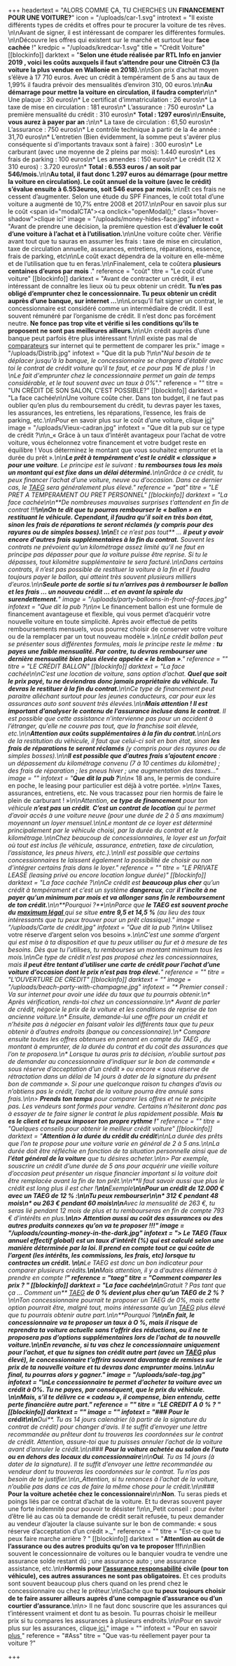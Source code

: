 +++
headertext = "ALORS COMME ÇA, TU CHERCHES UN **FINANCEMENT POUR UNE VOITURE?**"
icon = "/uploads/car-1.svg"
introtext = "Il existe différents types de crédits et offres pour te procurer la voiture de tes rêves. \n\nAvant de signer, il est intéressant de comparer les différentes formules. \n\nDécouvre les offres qui existent sur le marché et surtout leur **face cachée** !"
kredpic = "/uploads/kredcar-1.svg"
title = "Crédit Voiture"
[[blockinfo]]
darktext = "**Selon une étude réalisée par RTL Info en janvier 2019 , voici les coûts auxquels il faut s’attendre pour une Citroën C3 (la voiture la plus vendue en Wallonie en 2018).**\n\nSon prix d’achat moyen s’élève à 17 710 euros. Avec un crédit à tempérament de 5 ans au taux de 1,99% il faudra prévoir des mensualités d’environ 310, 00 euros.\n\n**Au démarrage pour mettre la voiture en circulation, il faudra compter**\n\n* Une plaque : 30 euros\n* Le certificat d’immatriculation : 26 euros\n* La taxe de mise en circulation : 181 euros\n* L’assurance : 750 euros\n* La première mensualité du crédit : 310 euros\n* **Total : 1297 euros**\n\n**Ensuite, vous aurez à payer par an :**\n\n* La taxe de circulation : 61,50 euros\n* L’assurance : 750 euros\n* Le contrôle technique à partir de la 4e année : 31,70 euros\n* L’entretien (Bien évidemment, la somme peut s'avérer plus conséquente si d'importants travaux sont à faire) : 300 euros\n* Le carburant (avec une moyenne de 2 pleins par mois): 1.440 euros\n* Les frais de parking : 100 euros\n* Les amendes : 150 euros\n* Le crédit (12 X 310 euros) : 3.720 euros\n* **Total : 6.553 euros / an soit par 546/mois.**\n\n**Au total, il faut donc 1.297 euros au démarrage (pour mettre la voiture en circulation). Le coût annuel de la voiture (avec le crédit) s’évalue ensuite à 6.553euros, soit 546 euros par mois.**\n\nEt ces frais ne cessent d’augmenter. Selon une étude du SPF Finances, le coût total d’une voiture a augmenté de 10,7% entre 2008 et 2017.\n\nPour en savoir plus sur le coût <span id=\"modalCTA\"><a onclick=\"openModal();\" class=\"hover-shadow\">clique ici</a></span>"
image = "/uploads/money-hides-face.jpg"
infotext = "Avant de prendre une décision, la première question est d’**évaluer le coût d’une voiture à l’achat et à l’utilisation.**\n\nUne voiture coûte cher. Vérifie avant tout que tu sauras en assumer les frais : taxe de mise en circulation, taxe de circulation annuelle, assurances, entretiens, réparations, essence, frais de parking, etc\n\nLe coût exact dépendra de la voiture en elle-même et de l’utilisation que tu en feras.\n\nFinalement, cela te coûtera **plusieurs centaines d’euros par mois** ."
reference = "coût"
titre = "Le coût d'une voiture"
[[blockinfo]]
darktext = "Avant de contracter un crédit, il est intéressant de connaître les lieux où tu peux obtenir un crédit. **Tu n’es pas obligé d’emprunter chez le concessionnaire.  Tu peux obtenir un crédit auprès d’une banque, sur internet …**\n\nLorsqu’il fait signer un contrat, le concessionnaire est considéré comme un intermédiaire de crédit. Il est souvent rémunéré par l’organisme de crédit. Il n’est donc pas forcément neutre. **Ne fonce pas trop vite et vérifie si les conditions qu’ils te proposent ne sont pas meilleures ailleurs.**\n\nUn crédit auprès d’une banque peut parfois être plus intéressant !\n\nIl existe pas mal de [comparateurs](https://www.guide-epargne.be/epargner/comparer/emprunt-voiture.html) sur internet qui te permettent de comparer les prix."
image = "/uploads/Distrib.jpg"
infotext = "Que dit la pub ?\n\n\"_Nul besoin de te déplacer jusqu'à la banque, le concessionnaire se chargera d'établir avec toi le contrat de crédit voiture qu'il te faut, et ce pour pas 1€ de plus !  \n‍  \nLe fait d'emprunter chez le concessionnaire permet un gain de temps considérable, et le tout souvent avec un taux à 0%_\"."
reference = ""
titre = "UN CRÉDIT DE SON SALON, C'EST POSSIBLE?"
[[blockinfo]]
darktext = "La face cachée\n\nUne voiture coûte cher. Dans ton budget, il ne faut pas oublier qu’en plus du remboursement du crédit,  tu devras payer les taxes, les assurances, les entretiens, les réparations, l’essence, les frais de parking, etc.\n\nPour en savoir plus sur le coût d’une voiture, clique [ici](#coût)"
image = "/uploads/Vieux-cadran.jpg"
infotext = "Que dit la pub sur ce type de crédit ?\n\n_« Grâce à un taux d’intérêt avantageux pour l’achat de votre voiture, vous échelonnez votre financement et votre budget reste en équilibre ! Vous déterminez le montant que vous souhaitez emprunter et la durée du prêt »_.\n\n**Le prêt à tempérament c'est le crédit « classique » pour une voiture**. Le principe est le suivant : **tu rembourses tous les mois un montant qui est fixe dans un délai déterminé.**\n\nGrâce à ce crédit, tu peux financer l’achat d’une voiture, neuve ou d’occasion. Dans ce dernier cas, le [TAEG](#taeg)  sera généralement plus élevé."
reference = "pat"
titre = "LE PRET A TEMPERAMENT OU PRET PERSONNEL"
[[blockinfo]]
darktext = "La face cachée\n\n**_De nombreuses mauvaises surprises t'attendent en fin de contrat !!!_**\n\nOn te dit que tu pourras rembourser le « ballon » en restituant le véhicule. Cependant, il faudra qu’il soit en très bon état, sinon **les frais de réparations te seront réclamés** (y compris pour des rayures ou de simples bosses).\n\n**_Et ce n’est pas tout_** … **il peut y avoir** **encore d'autres frais supplémentaires à la fin du contrat.** Souvent les contrats ne prévoient qu’un kilométrage assez limité qu’il ne faut en principe pas dépasser pour que la voiture puisse être reprise. Si tu le dépasses, tout kilomètre supplémentaire te sera facturé.\n\nDans certains contrats, il n’est pas possible de restituer la voiture à la fin et il faudra toujours payer le ballon, qui atteint très souvent plusieurs milliers d’euros.\n\n**Seule porte de sortie si tu n’arrives pas à rembourser le ballon et les frais … un nouveau crédit ... et en avant la spirale du surendettement.**"
image = "/uploads/party-balloons-in-front-of-faces.jpg"
infotext = "Que dit la pub ?\n\n_« Le financement ballon est une formule de financement avantageuse et flexible, qui vous permet d’acquérir votre nouvelle voiture en toute simplicité. Après avoir effectué de petits remboursements mensuels, vous pourrez choisir de conserver votre voiture ou de la remplacer par un tout nouveau modèle »._\n\nLe crédit ballon peut se présenter sous différentes formules, mais le principe reste le même : **tu payes une faible mensualité. Par contre, tu devras rembourser une dernière mensualité bien plus élevée appelée « le ballon »**."
reference = ""
titre = "LE CRÉDIT BALLON"
[[blockinfo]]
darktext = "La face cachée\n\nC’est une location de voiture, sans option d’achat. **Quel que soit le prix payé, tu ne deviendras donc jamais  propriétaire du véhicule. Tu devras le restituer à la fin du contrat.**\n\nCe type de financement peut paraitre alléchant surtout pour les jeunes conducteurs, car pour eux les assurances auto sont souvent très élevées.\n\n**Mais attention ! Il est important d’analyser le contenu de l’assurance incluse dans le contrat**. Il est possible que cette assistance n’intervienne pas pour un accident à l’étranger, qu’elle ne couvre pas tout, que la franchise soit élevée, etc.\n\n**Attention aux coûts supplémentaires à la fin du contrat.**\n\nLors de la restitution du véhicule, il faut que celui-ci soit en bon état, sinon **les frais de réparations te seront réclamés** (y compris pour des rayures ou de simples bosses).\n\n**Il est possible que d’autres frais s’ajoutent encore** : un dépassement du kilométrage convenu (7 à 10 centimes du kilomètre) ; des frais de réparation ; les pneus hiver ; une augmentation des taxes…"
image = ""
infotext = "**Que dit la pub ?**\n\n_« 18 ans, le permis de conduire en poche, le leasing pour particulier est déjà à votre portée. »_\n\n_« Taxes, assurances, entretiens, etc. Ne vous tracassez pour rien hormis de faire le plein de carburant ! »_\n\nAttention, **ce type de financement** pour ton véhicule **n’est pas un crédit**. **C’est un contrat de location** qui te permet d’avoir accès à une voiture neuve (pour une durée de 2 à 5 ans maximum) moyennant un loyer mensuel.\n\nLe montant de ce loyer est déterminé principalement par le véhicule choisi, par la durée du contrat et le kilométrage.\n\nChez beaucoup de concessionnaires, le loyer est un forfait où tout est inclus (le véhicule, assurance, entretien, taxe de circulation, l’assistance, les pneus hivers, etc.).\n\nIl est possible que certains concessionnaires te laissent également la possibilité de choisir ou non d’intégrer certains frais dans le loyer."
reference = ""
titre = "LE PRIVATE LEASE (leasing privé ou encore location longue durée)"
[[blockinfo]]
darktext = "La face cachée ?\n\nCe crédit est **beaucoup plus cher** qu’un crédit à tempérament et c’est un système **dangereux**, car **il t’incite à ne payer qu’un minimum par mois et va allonger sans fin le remboursement de ton crédit.**\n\n**_Pourquoi ?_**\n\nParce que **le TAEG est souvent proche du** [**maximum légal** ](https://economie.fgov.be/fr/themes/services-financiers/credit-la-consommation/cout-du-credit/tarifs-maximaux)qui se situe **entre 9,5 et 14,5 %**  (au lieu des taux intéressants que tu peux trouver pour un prêt classique)."
image = "/uploads/Carte de crédit.jpg"
infotext = "Que dit la pub ?\n\n_« Utilisez votre réserve d’argent selon vos besoins »._\n\nC’est une somme d’argent qui est mise à ta disposition et que tu peux utiliser au fur et à mesure de tes besoins. Dès que tu l’utilises, tu rembourses un montant minimum tous les mois.\n\nCe type de crédit n’est pas proposé chez les concessionnaires, mais **il peut être tentant d’utiliser une carte de crédit pour l’achat d’une voiture d’occasion dont le prix n’est pas trop élevé.**"
reference = ""
titre = "L’OUVERTURE DE CREDIT"
[[blockinfo]]
darktext = ""
image = "/uploads/beach-party-with-champagne.jpg"
infotext = "* Premier conseil : Va sur internet pour avoir une idée du taux que tu pourrais obtenir.\n* Après vérification, rends-toi chez un concessionnaire.\n* Avant de parler de crédit, négocie le prix de la voiture et les conditions de reprise de ton ancienne voiture.\n* Ensuite, demande-lui une offre pour un crédit et n’hésite pas à négocier en faisant valoir les différents taux que tu peux obtenir à d’autres endroits (banque ou concessionnaire).\n* Compare ensuite toutes les offres obtenues en prenant en compte du TAEG , du montant à emprunter, de la durée du contrat et du coût des assurances que l’on te proposera.\n* Lorsque tu auras pris ta décision, n’oublie surtout pas de demander au concessionnaire d’indiquer sur le bon de commande « _sous réserve d’acceptation d’un crédit »_ ou encore « _sous réserve de rétractation dans un délai de 14 jours à dater de la signature du présent bon de commande_ ». Si pour une quelconque raison tu changes d’avis ou n’obtiens pas le crédit, l’achat de la voiture pourra être annulé sans frais.\n\n> **Prends ton temps** pour comparer les offres et ne te précipite pas. Les vendeurs sont formés pour vendre. Certains n’hésiteront donc pas à essayer de te faire signer le contrat le plus rapidement possible. Mais **tu es le client et tu peux imposer ton propre rythme !**"
reference = ""
titre = "Quelques conseils pour obtenir le meilleur crédit voiture"
[[blockinfo]]
darktext = "**_Attention à la durée du crédit du crédit_**\n\nLa durée des prêts que l’on te propose pour une voiture varie en général de 2 à 5 ans.\n\nLa durée doit être réfléchie en fonction de ta situation personnelle ainsi que de **l’état général de la voiture** que tu désires acheter.\n\n> Par exemple, souscrire un crédit d’une durée de 5 ans pour acquérir une vieille voiture d’occasion peut présenter un risque financier important si la voiture doit être remplacée avant la fin de ton prêt.\n\n**_Il faut savoir aussi que plus le crédit est long plus il est cher !_**\n\n**_Exemple_**\n\nPour un crédit de 12.000 € avec un TAEG de 12 % :\n\nTu peux rembourser\n\n* 312 € pendant 48 mois\n* ou 263 € pendant 60 mois\n\n**Avec la mensualité de 263 €, tu seras lié pendant 12 mois de plus et tu rembourseras en fin de compte 793 € d’intérêts en plus.**\n\n> Attention aussi au **coût des assurances** ou des autres produits connexes qu’on va te proposer !!!"
image = "/uploads/counting-money-in-the-dark.jpg"
infotext = "> Le TAEG (Taux annuel effectif global) est un taux d’intérêt (%) qui est **calculé selon une manière déterminée par la loi.** Il prend en compte tout ce qui coûte de l’argent (les intérêts, les commissions, les frais, etc) lorsque tu contractes un crédit. \n\n**Le TAEG est donc un bon indicateur pour comparer plusieurs crédits.**\n\n**Mais attention, il y a d'autres éléments à prendre en compte !**"
reference = "taeg"
titre = "Comment comparer les prix ? "
[[blockinfo]]
darktext = "La face cachée\n\n**Gratuit ? Pas tant que ça … Comment un** [TAEG](#) **_de 0 % devient plus cher qu’un TAEG de 2 % ?_**\n\nTon concessionnaire pourrait te proposer un TAEG de 0%, mais cette option pourrait être, malgré tout, moins intéressante qu’un [TAEG](#) plus élevé que tu pourrais obtenir autre part.\n\n**_Pourquoi ?_**\n\nEn fait, le concessionnaire va te proposer un taux à O %, mais il risque de reprendra ta voiture actuelle sans t’offrir des réductions, ou il ne te proposera pas d’options supplémentaires lors de l’achat de ta nouvelle voiture.\n\nEn revanche, si tu vas chez le concessionnaire uniquement pour l’achat, et que tu signes ton crédit autre part (avec un [TAEG](#) plus élevé), le concessionnaire t’offrira souvent davantage de remises sur le prix de ta nouvelle voiture et tu devras donc emprunter moins.\n\nAu final, tu pourras alors y gagner."
image = "/uploads/sale-tag.jpg"
infotext = "\nLe concessionnaire te permet d’acheter ta voiture avec un crédit à 0%. Tu ne payes, par conséquent, que le prix du véhicule. \n\nMais, s’il te délivre ce « cadeau », il compense, bien entendu, cette perte financière autre part."
reference = ""
titre = "LE CREDIT A 0 % ?  "
[[blockinfo]]
darktext = ""
image = ""
infotext = "### **Pour le crédit**\n\n**Oui**. Tu as 14 jours calendrier (à partir de la signature du contrat de crédit) pour changer d’avis. Il te suffit d’envoyer une lettre recommandée au prêteur dont tu trouveras les coordonnées sur le contrat de crédit. _Attention, assure-toi que tu puisses annuler l’achat de la voiture avant d’annuler le crédit._\n\n### **Pour la voiture achetée au salon de l’auto ou en dehors des locaux du concessionnaire**\n\n**Oui**. Tu as 14 jours (à dater de la signature). Il te suffit d’envoyer une lettre recommandée au vendeur dont tu trouveras les coordonnées sur le contrat. Tu n’as pas besoin de te justifier.\n\n_Attention, si tu renonces à l’achat de la voiture, n’oublie pas dans ce cas de faire la même chose pour le crédit_.\n\n### **Pour la voiture achetée chez le concessionnaire**\n\n**Non**. Tu seras pieds et poings liés par ce contrat d’achat de la voiture. Et tu devras souvent payer une forte indemnité pour pouvoir te désister !\n\n_Petit conseil : pour éviter d’être lié au cas où ta demande de crédit serait refusée, tu peux demander au vendeur d’ajouter la clause suivante sur le bon de commande: « sous réserve d’acceptation d’un crédit »._"
reference = ""
titre = "Est-ce que tu peux faire marche arrière ? "
[[blockinfo]]
darktext = "**Attention au coût de l’assurance ou des autres produits qu’on va te proposer !!!**\n\nBien souvent le concessionnaire de voitures ou le banquier voudra te vendre une assurance solde restant dû ; une assurance auto ; une assurance assistance, etc.\n\n**Hormis pour** [**l’assurance responsabilité**](https://www.wikifin.be/fr/thematiques/assurer/assurance-vehicules/votre-assurance-auto-en-bref/cest-quoi) **civile  (pour ton véhicule), ces autres assurances ne sont pas obligatoires.** Et ces produits sont souvent beaucoup plus chers quand on les prend chez le concessionnaire ou chez le prêteur.\n\nSache que **tu peux toujours choisir de te faire assurer ailleurs auprès d’une compagnie d’assurance ou d’un courtier d’assurance.**\n\n> Il ne faut donc souscrire que les assurances qui t’intéressent vraiment et dont tu as besoin. Tu pourras choisir le meilleur prix si tu compares les assurances à plusieurs endroits.\n\nPour en savoir plus sur les assurances, clique[ ici.](https://www.wikifin.be/fr/thematiques/assurer/questions-cle/lassurance)"
image = ""
infotext = "Pour en savoir [plus ](#coût)"
reference = "#Ass"
titre = "Que vas-tu réellement payer pour ta voiture ?"

+++
